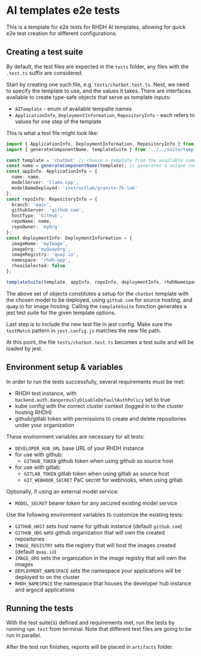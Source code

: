 # AI templates e2e tests

This is a template for e2e tests for RHDH AI templates, allowing for quick e2e test creation for different configurations.

## Creating a test suite

By default, the test files are expected in the `tests` folder, any files with the `.test.ts` suffix are considered.

Start by creating one such file, e.g. `tests/chatbot.test.ts`.
Next, we need to specify the template to use, and the values it takes. There are interfaces available to create type-safe objects that serve as template inputs:
 - `AITemplate` - enum of available tempalte names  
 - `ApplicationInfo`, `DeploymentInformation`, `RepositoryInfo` - each refers to values for one step of the template

This is what a test file might look like:
```typescript
import { ApplicationInfo, DeploymentInformation, RepositoryInfo } from '../../API/types';
import { generateComponentName, templateSuite } from '../../suite/template';

const template = 'chatbot' // choose a template from the available names
const name = generateComponentName(template); // generates a unique component name (optional, but recommended)
const appInfo: ApplicationInfo = {
  name: name,
  modelServer: 'llama.cpp',
  modelNameDeployed: 'instructlab/granite-7b-lab'
};
const repoInfo: RepositoryInfo = {
  branch: 'main',
  githubServer: 'github.com',
  hostType: 'GitHub',
  repoName: name,
  repoOwner: 'myOrg'
};
const deploymentInfo: DeploymentInformation = {
  imageName: 'myImage',
  imageOrg: 'myQuayOrg',
  imageRegistry: 'quay.io',
  namespace: 'rhdh-app',
  rhoaiSelected: false
};

templateSuite(template, appInfo, repoInfo, deploymentInfo, rhdhNamespace);
```
The above set of objects constitutes a setup for the `chatbot` template with the chosen model to be deployed, using `github.com` for source hosting, and quay.io for image hosting.
Calling the `templateSuite` function generates a jest test suite for the given template options.

Last step is to include the new test file in jest config. Make sure the `testMatch` pattern in `jest.config.js` matches the new file path.

At this point, the file `tests/chatbot.test.ts` becomes a test suite and will be loaded by jest.

## Environment setup & variables

In order to run the tests successfully, several requirements must be met:
 - RHDH test instance, with `backend.auth.dangerouslyDisableDefaultAuthPolicy` set to true
 - kube config with the correct cluster context (logged in to the cluster hosting RHDH)
 - github/gitlab token with permissions to create and delete repositories under your organization

These environment variables are necessary for all tests:
 - `DEVELOPER_HUB_URL` base URL of your RHDH instance
 - for use with github:
   - `GITHUB_TOKEN` github token when using github as source host
 - for use with gitlab:
   - `GITLAB_TOKEN` gitlab token when using gitlab as source host
   - `GIT_WEBHOOK_SECRET` PaC secret for webhooks, when using gitlab

Optionally, if using an external model service:
 - `MODEL_SECRET` bearer token for any secured existing model service

Use the following environment variables to customize the existing tests:
 - `GITHUB_HOST` sets host name for github instance (default `github.com`)
 - `GITHUB_ORG` sets github organization that will own the created repositories
 - `IMAGE_REGISTRY` sets the registry that will host the images created (default `quay.io`)
 - `IMAGE_ORG` sets the organization in the image registry that will own the images
 - `DEPLOYMENT_NAMESPACE` sets the namespace your applications will be deployed to on the cluster
 - `RHDH_NAMESPACE` the namespace that houses the developer hub instance and argocd applications

## Running the tests

With the test suite(s) defined and requirements met, run the tests by running `npm test` from terminal.
Note that different test files are going to be run in parallel.

After the test run finishes, reports will be placed in `artifacts` folder.
